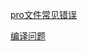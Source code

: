 

[pro文件常见错误](https://github.com/pjh130/qt/blob/master/FAQ/details/pro.md)

[编译问题](https://github.com/pjh130/qt/blob/master/FAQ/details/build.md)